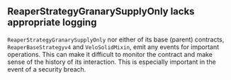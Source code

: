 ## ReaperStrategyGranarySupplyOnly lacks appropriate logging

`ReaperStrategyGranarySupplyOnly` nor either of its base (parent) contracts, `ReaperBaseStrategyv4` and `VeloSolidMixin`, emit any events for important operations. This can make it difficult to monitor the contract and make sense of the history of its interaction. This is especially important in the event of a security breach. 